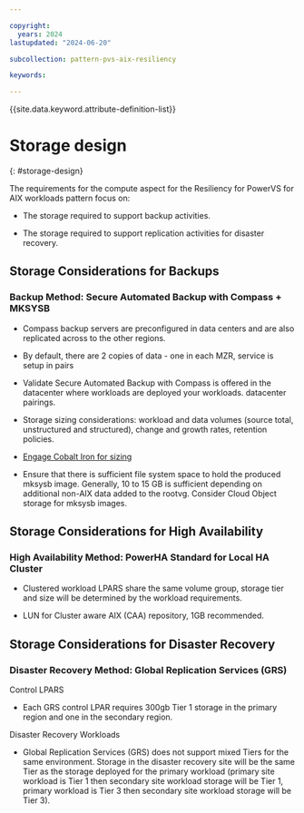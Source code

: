 ```yaml
---

copyright:
  years: 2024
lastupdated: "2024-06-20"

subcollection: pattern-pvs-aix-resiliency

keywords:

---
```


{{site.data.keyword.attribute-definition-list}}

# Storage design
{: #storage-design}


The requirements for the compute aspect for the Resiliency for PowerVS for AIX workloads pattern focus on:

-   The storage required to support backup activities.

-   The storage required to support replication activities for disaster recovery.


## Storage Considerations for Backups

### Backup Method: Secure Automated Backup with Compass + MKSYSB

-   Compass backup servers are preconfigured in data centers and are also replicated across to the other regions.

-   By default, there are 2 copies of data - one in each MZR, service is setup in pairs

-   Validate Secure Automated Backup with Compass is offered in the datacenter where workloads are deployed your workloads. datacenter pairings.

-   Storage sizing considerations: workload and data volumes (source total, unstructured and structured), change and growth rates, retention policies.

-   [Engage Cobalt Iron for sizing](https://cloud.ibm.com/catalog/services/secure-automated-backup-with-compass\#about)

-   Ensure that there is sufficient file system space to hold the produced mksysb image. Generally, 10 to 15 GB is sufficient depending on additional non-AIX data added to the rootvg. Consider Cloud Object storage for mksysb images.

## Storage Considerations for High Availability

### High Availability Method: PowerHA Standard for Local HA Cluster

-   Clustered workload LPARS share the same volume group, storage tier and size will be determined by the workload requirements.

-   LUN for Cluster aware AIX (CAA) repository, 1GB recommended.

## Storage Considerations for Disaster Recovery

### Disaster Recovery Method: Global Replication Services (GRS)

Control LPARS

-   Each GRS control LPAR requires 300gb Tier 1 storage in the primary region and one in the secondary region.

Disaster Recovery Workloads

-   Global Replication Services (GRS) does not support mixed Tiers for the same environment. Storage in the disaster recovery site will be the same Tier as the storage deployed for the primary workload (primary site workload is Tier 1 then secondary site workload storage will be Tier 1, primary workload is Tier 3 then secondary site workload storage will be Tier 3).
